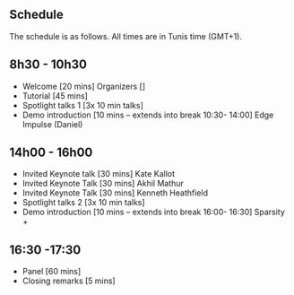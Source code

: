 ## Schedule

The schedule is as follows. All times are in Tunis time (GMT+1).

## 8h30 - 10h30

- Welcome [20 mins] Organizers []
- Tutorial [45 mins]
- Spotlight talks 1 [3x 10 min talks]
- Demo introduction [10 mins – extends into break 10:30- 14:00] Edge Impulse (Daniel)

## 14h00 - 16h00

- Invited Keynote talk [30 mins] Kate Kallot
- Invited Keynote Talk [30 mins] Akhil Mathur
- Invited Keynote Talk [30 mins] Kenneth Heathfield
- Spotlight talks 2 [3x 10 min talks]
- Demo introduction [10 mins – extends into break 16:00- 16:30] Sparsity +

## 16:30 -17:30

- Panel [60 mins]
- Closing remarks [5 mins]

<!-- |Time           |Talk Title         |Speaker |
| ------------- | ----------------- | ------ |
|09:00 - 09:10 |Opening Remarks | |
|09:10 - 09:40 |Invited Talk: Practical Machine Learning for Developing Countries: Lessons and Reflections |Charity Wayua |
|09:40 - 09:45 |Invited Live Q&A: Practical Machine Learning for Developing Countries: Lessons and Reflections |Charity Wayua |
|09:45 - 10:45 |Panel Discussion: on practical issues of AI for developing countries |Jade Abbot, Kommy Woldemariam, Geoffery Siwo, and Muthoni Wanyoike |
|10:50 - 11:05 |Contributed Talk 14: Beyond Good Intentions: Data Sharing in and for Africa |Sara Kingsley (CMU) |
|11:05 - 11:20 |Contributed Talk 08: Measuring Changes in Poverty with Deep Learning and  Satellite Imagery |Lukas Kondmann (German Aerospace Center) |
|11:20 - 11:35 |Contributed Talk 07: Rigging the Lottery: Making All Tickets Winners |Utku Evci (Google AI) |
|11:35 - 11:50 |Contributed Talk 11: Distributed Learning: Sequential Decision Making in Resource-Constrained Environments |Udari Madhushani (Princeton University) |
|11:50 - 12:05 |Contributed Talk 09: Distant Supervision and Noisy Label Learning for Low Resource Named Entity Recognition: A Study on Hausa and Yorùbá |Michael Hedderich (Saarland University) |
|12:05 - 12:35 |Live Q&A for Contributed Talk Speakers 14, 08, 07, 11, and 09 | |
|12:35 - 01:35 |[Poster Session 1](https://pml4dc.github.io/mledge-2022/papers.html#session-4) | |
|01:40 - 02:10 |Invited Talk: Lessons learned from practicing and teaching data science in Latin America |John Alexis Guerra Gómez |
|02:10 - 02:15 |Invited Live Q&A: Lessons learned from practicing and teaching data science in Latin America |John Alexis Guerra Gómez |
|02:20 - 02:35 |Contributed Talk 12: Streamlining Tensor and Network Pruning in PyTorch |Jessica Forde (Brown University) |
|02:35 - 02:50 |Contributed Talk 05: Convolutional Neural Network for ECG-based Virtual Pathology Stethoscope Tracking in Patient Heart Auscultation |Haben Yhdego (Old Dominion University) |
|02:50 - 03:05 |Contributed Talk 10: Spanish pre-trained BERT model and evaluation data |Gabriel Chaperon (Universidad de Chile) |
|03:05 - 03:20 |Contributed Talk 06: LOW RESOURCE BREAST CANCER DETECTION WITH MAMMOGRAMS |Sara Ebrahim (AIMS Rwanda) |
|03:20 - 03:35 |Contributed Talk 18: Predicting Legal Proceedings Status: an Approach Based on Sequential Texts |Felipe Polo (University of São Paulo) |
|03:35 - 03:55 |Live Q&A for Contributed Talk Speakers 12, 05, 10, 06, and 18 | |
|03:55 - 04:25 |Invited Talk: Learning with less resources: minimizing the labeling effort |Negar Rouzmateh |
|04:25 - 04:30 |Invited Live Q&A: Learning with less resources: minimizing the labeling effort |Negar Rouzmateh |
|04:30 - 05:30 |[Poster Session 2](https://pml4dc.github.io/mledge-2022/papers.html#session-5) | |
|05:35 - 05:45 |Closing Remarks | |

The Panel Discussion will focus on training data creation and ownership issues: The tension between reducing resources such as the expense to annotate and gather datasets vs. hiring people to label and annotate datasets (many of the people labeling right now are from the developing world). Most training data labeling companies are hiring people from the developing world for this effort. But a lot of the data is not owned by people from the developing world. -->
